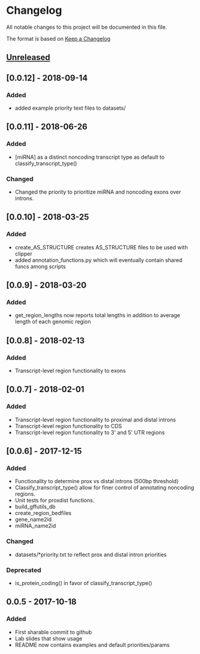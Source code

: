 # Changelog
All notable changes to this project will be documented in this file.

The format is based on [Keep a Changelog](http://keepachangelog.com/en/1.0.0/)

## [Unreleased]

## [0.0.12] - 2018-09-14
### Added
- added example priority text files to datasets/

## [0.0.11] - 2018-06-26
### Added
- [miRNA] as a distinct noncoding transcript type as default to classify_transcript_type()

### Changed
- Changed the priority to prioritize miRNA and noncoding exons over introns.

## [0.0.10] - 2018-03-25
### Added
- create_AS_STRUCTURE creates AS_STRUCTURE files to be used with clipper
- added annotation_functions.py which will eventually contain shared funcs among scripts

## [0.0.9] - 2018-03-20
### Added
- get_region_lengths now reports total lengths in addition to average length of each genomic region

## [0.0.8] - 2018-02-13
### Added
- Transcript-level region functionality to exons

## [0.0.7] - 2018-02-01
### Added
- Transcript-level region functionality to proximal and distal introns
- Transcript-level region functionality to CDS
- Transcript-level region functionality to 3' and 5' UTR regions

## [0.0.6] - 2017-12-15
### Added
- Functionality to determine prox vs distal introns (500bp threshold)
- Classify_transcript_type() allow for finer control of annotating noncoding regions.
- Unit tests for proxdist functions.
- build_gffutils_db
- create_region_bedfiles
- gene_name2id
- miRNA_name2id

### Changed
- datasets/*priority.txt to reflect prox and distal intron priorities

### Deprecated
- is_protein_coding() in favor of classify_transcript_type()

## 0.0.5 - 2017-10-18
### Added
- First sharable commit to github
- Lab slides that show usage
- README now contains examples and default priorities/params

[Unreleased]: https://github.com/byee4/annotator...HEAD


